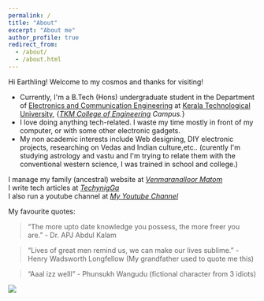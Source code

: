 ```yaml
---
permalink: /
title: "About"
excerpt: "About me"
author_profile: true
redirect_from: 
  - /about/
  - /about.html
---
```


Hi Earthling! Welcome to my cosmos and thanks for visiting!  

- Currently, I'm a B.Tech (Hons) undergraduate student in the Department of [Electronics and Communication Engineering](http://tkmce.ac.in/?department-info=electronics-communication-engineering) at [Kerala Technological University](https://ktu.edu.in/),  {_[TKM College of Engineering](https://en.wikipedia.org/wiki/Thangal_Kunju_Musaliar_College_of_Engineering) Campus._}
- I love doing anything tech-related. I waste my time mostly in front of my computer, or with some other electronic gadgets.
- My non academic interests include Web designing, DIY electronic projects, researching on Vedas and Indian culture,etc.. (curently I'm studying astrology and vastu and I'm trying to relate them with the conventional western science, I was trained in school and college.)

I manage my family (ancestral) website at [_Venmaranalloor Matom_](http://www.vedicfarm.in)  
I write tech articles at [_TechynigGa_](http://www.techynig.ga)  
I also run a youtube channel at [_My Youtube Channel_](https://www.youtube.com/channel/UC5loeOXaEJqgJfLdVznb0xQ)
   
My favourite quotes:
>  “The more upto date knowledge you possess, the more freer you are.”
                                              - Dr. APJ Abdul Kalam
   
>  “Lives of great men remind us, we can make our lives sublime.”
                                        - Henry Wadsworth Longfellow (My grandfather used to quote me this)
   
>  “Aaal izz welll”
                                                - Phunsukh Wangudu (fictional character from 3 idiots)

![](https://lh3.googleusercontent.com/YStoJyS9aOGR8Y32kBmHzLmx-K9ZpWLeqXPOMzkOWOwkzcVQ2x0-wTpoFyuj1U2VIwGcgItB-D1m8heV_k3VKdYDqGp59iKcAL6d5uBcxbdyCPBPEpIve12cpUT-i8HWRLDF8MTT-g=w1920-h1080)
